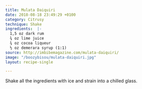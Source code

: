 ```yaml
---
title: Mulata Daiquiri
date: 2018-08-18 23:49:29 +0100
category: Citrusy
technique: Shake
ingredients:  |-
  1,5 oz dark rum
  ¾ oz lime juice
  ¾ oz cocoa liqueur
  ½ oz demerara syrup (1:1)
source: http://imbibemagazine.com/mulata-daiquiri/
image: "/boozybisou/mulata-daiquiri.jpg"
layout: recipe-single

---
```

Shake all the ingredients with ice and strain into a chilled glass.
